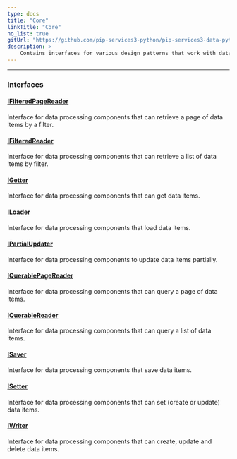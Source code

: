 ```yaml
---
type: docs
title: "Core"
linkTitle: "Core"
no_list: true
gitUrl: "https://github.com/pip-services3-python/pip-services3-data-python"
description: >
    Contains interfaces for various design patterns that work with data.
---
```

---

<div class="module-body"> 

### Interfaces

#### [IFilteredPageReader](ifiltered_page_reader)
Interface for data processing components that can retrieve a page of data items by a filter.

#### [IFilteredReader](ifiltered_reader)
Interface for data processing components that can retrieve a list of data items by filter.

#### [IGetter](igetter)
Interface for data processing components that can get data items.

#### [ILoader](iloader)
Interface for data processing components that load data items.

#### [IPartialUpdater](ipartial_updater)
Interface for data processing components to update data items partially.

#### [IQuerablePageReader](iquerable_page_reader)
Interface for data processing components that can query a page of data items.

#### [IQuerableReader](iquerable_reader)
Interface for data processing components that can query a list of data items.

#### [ISaver](isaver)
Interface for data processing components that save data items.

#### [ISetter](isetter)
Interface for data processing components that can set (create or update) data items.

#### [IWriter](iwriter)
Interface for data processing components that can create, update and delete data items.

</div>
